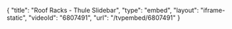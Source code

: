 {
    "title": "Roof Racks - Thule Slidebar",
    "type": "embed",
    "layout": "iframe-static",
    "videoId": "6807491",
    "url": "\/tvpembed\/6807491"
}